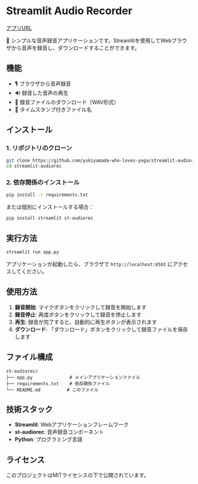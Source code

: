 # Streamlit Audio Recorder

[アプリURL](https://audiorec-app.streamlit.app/)

🎤 シンプルな音声録音アプリケーションです。Streamlitを使用してWebブラウザから音声を録音し、ダウンロードすることができます。


## 機能

- 🎙️ ブラウザから音声録音
- 🔊 録音した音声の再生
- 💾 録音ファイルのダウンロード（WAV形式）
- 📅 タイムスタンプ付きファイル名

## インストール

### 1. リポジトリのクローン

```bash
git clone https://github.com/yukiyamada-who-loves-yoga/streamlit-audiorec.git
cd streamlit-audiorec
```

### 2. 依存関係のインストール

```bash
pip install -r requirements.txt
```

または個別にインストールする場合：

```bash
pip install streamlit st-audiorec
```

## 実行方法

```bash
streamlit run app.py
```

アプリケーションが起動したら、ブラウザで `http://localhost:8501` にアクセスしてください。

## 使用方法

1. **録音開始**: マイクボタンをクリックして録音を開始します
2. **録音停止**: 再度ボタンをクリックして録音を停止します
3. **再生**: 録音が完了すると、自動的に再生ボタンが表示されます
4. **ダウンロード**: 「ダウンロード」ボタンをクリックして録音ファイルを保存します

## ファイル構成

```
st-audiorec/
├── app.py              # メインアプリケーションファイル
├── requirements.txt    # 依存関係ファイル
└── README.md          # このファイル
```

## 技術スタック

- **Streamlit**: Webアプリケーションフレームワーク
- **st-audiorec**: 音声録音コンポーネント
- **Python**: プログラミング言語

## ライセンス

このプロジェクトはMITライセンスの下で公開されています。 